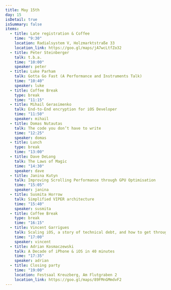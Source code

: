```yaml
---
title: May 15th
day: 15
isDetail: true
isSummary: false
items:
  - title: Late registration & Coffee
    time: "9:30"
    location: Radialsystem V, Holzmarktstraße 33
    location_link: https://goo.gl/maps/jA7wcLtfZo32
  - title: Peter Steinberger
    talk: t.b.a.
    time: "10:00"
    speaker: peter
  - title: Luke Parham
    talk: Gotta Go Fast (A Performance and Instruments Talk)
    time: "10:40"
    speaker: luke
  - title: Coffee Break
    type: break
    time: "11:15"
  - title: Mihail Gerasimenko
    talk: End-to-End encryption for iOS Developer
    time: "11:50"
    speaker: mihail
  - title: Domas Nutautas
    talk: The code you don’t have to write
    time: "12:25"
    speaker: domas
  - title: Lunch
    type: break
    time: "13:00"
  - title: Dave DeLong
    talk: The Laws of Magic
    time: "14:30"
    speaker: dave
  - title: Janina Kutyn
    talk: Improving Scrolling Performance through GPU Optimisation
    time: "15:05"
    speaker: janina
  - title: Susmita Horrow
    talk: Simplified VIPER architecture
    time: "15:40"
    speaker: susmita
  - title: Coffee Break
    type: break
    time: "16:15"
  - title: Vincent Garrigues
    talk: Scaling iOS, a story of technical debt, and how to get through it
    time: "17:00"
    speaker: vincent
  - title: Adrian Kosmaczewski
    talk: A Decade of iPhone & iOS in 40 minutes
    time: "17:35"
    speaker: adrian
  - title: Closing party
    time: "19:00"
    location: Festsaal Kreuzberg, Am Flutgraben 2
    location_link: https://goo.gl/maps/89FMnGMmdvF2
---
```


